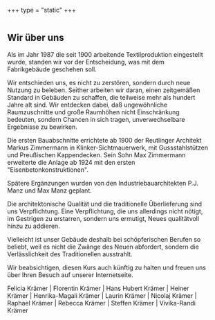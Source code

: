 +++
type = "static"
+++

<div class="columns">
	<div class="column is-half">
			<h2>Wir über uns</h2>
				<p>Als im Jahr 1987 die seit 1900 arbeitende Textilproduktion eingestellt wurde, standen wir vor der Entscheidung, was mit dem Fabrikgebäude geschehen soll.</p>
				<p>Wir entschieden uns, es nicht zu zerstören, sondern durch neue Nutzung zu beleben. Seither arbeiten wir daran, einen zeitgemäßen Standard in Gebäuden zu schaffen, die teilweise mehr als hundert Jahre alt sind. Wir entdecken dabei, daß ungewöhnliche Raumzuschnitte und große Raumhöhen nicht Einschränkung bedeuten, sondern Chancen in sich tragen, unverwechselbare Ergebnisse zu bewirken.</p>
				<p>Die ersten Bauabschnitte errichtete ab 1900 der Reutlinger Architekt Markus Zimmermann in Klinker-Sichtmauerwerk, mit Gussstahlstützen und Preußischen Kappendecken. Sein Sohn Max Zimmermann erweiterte die Anlage ab 1924 mit den ersten "Eisenbetonkonstruktionen".</p>
				<p>Spätere Ergänzungen wurden von den Industriebauarchitekten P.J. Manz und Max Manz geplant.</p>
				<p>Die architektonische Qualität und die traditionelle Überlieferung sind uns Verpflichtung. Eine Verpflichtung, die uns allerdings nicht nötigt, im Gestrigen zu erstarren, sondern uns ermutigt, Neues qualitätvoll hinzu zu addieren.</p>
				<p>Vielleicht ist unser Gebäude deshalb bei schöpferischen Berufen so beliebt, weil es nicht die Zwänge des Neuen abfordert, sondern die Verlässlichkeit des Traditionellen ausstrahlt.</p>
				<p>Wir beabsichtigen, diesen Kurs auch künftig zu halten und freuen uns über Ihren Besuch auf unserer Internetseite.</p>
	<div class="content is-small">
		<p>Felicia Krämer | Florentin Krämer | Hans Hubert Krämer | Heiner Krämer | Henrika-Magali Krämer | Laurin Krämer | Nicolaj Krämer | Raphael Krämer | Rebecca Krämer | Steffen Krämer | Vivika-Randi Krämer</p>
	</div>
			</div>
			<div class="column">
					<figure class="image is-16by9">
						<img src="../images/ueber-uns/4.jpg">
					</figure>					
					<figure class="image is-16by9">
						<img src="../images/ueber-uns/5.jpg">
					</figure>						
			</div>
		</div>